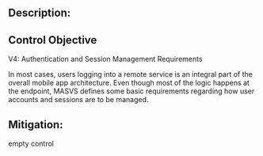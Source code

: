 ## Description:

## Control Objective

V4: Authentication and Session Management Requirements

In most cases, users logging into a remote service is an integral part of the overall mobile app architecture. Even though most of the logic happens at the endpoint, MASVS defines some basic requirements regarding how user accounts and sessions are to be managed.


## Mitigation:

empty control